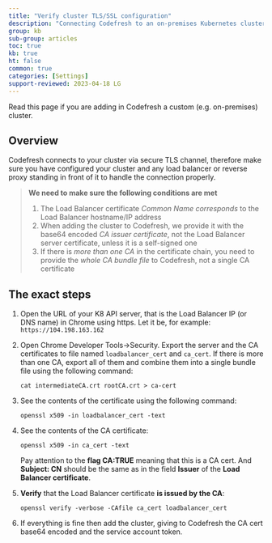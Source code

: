 ```yaml
---
title: "Verify cluster TLS/SSL configuration"
description: "Connecting Codefresh to an on-premises Kubernetes cluster"
group: kb
sub-group: articles
toc: true
kb: true
ht: false
common: true
categories: [Settings]
support-reviewed: 2023-04-18 LG
---
```


Read this page if you are adding in Codefresh a custom (e.g. on-premises) cluster.

## Overview

Codefresh connects to your cluster via secure TLS channel, therefore make sure you have configured your cluster and any load balancer or reverse proxy standing in front of it to handle the connection properly.

>**We need to make sure the following conditions are met**
>
>1. The Load Balancer certificate *Common Name corresponds* to the Load Balancer hostname/IP address
>2. When adding the cluster to Codefresh, we provide it with the base64 encoded *CA issuer certificate*, not the Load Balancer server certificate, unless it is a self-signed one
>3. If there is *more than one CA* in the certificate chain, you need to provide the *whole CA bundle file* to Codefresh, not a single CA certificate

## The exact steps

1. Open the URL of your K8 API server, that is the Load Balancer IP (or DNS name) in Chrome using https. Let it be, for example:
    `https://104.198.163.162`
2. Open Chrome Developer Tools->Security. Export the server and the CA certificates to file named `loadbalancer_cert` and `ca_cert`. If there is more than one CA, export all of them and combine them into a single bundle file using the following command:

    ```shell
    cat intermediateCA.crt rootCA.crt > ca-cert
    ```

3. See the contents of the certificate using the following command:

    ```shell
    openssl x509 -in loadbalancer_cert -text
    ```

4. See the contents of the CA certificate:

    ```shell
    openssl x509 -in ca_cert -text
    ```

    Pay attention to the **flag CA:TRUE** meaning that this is a CA cert. And **Subject: CN** should be the same as in the field **Issuer** of the **Load Balancer certificate**.

5. **Verify** that the Load Balancer certificate **is issued by the CA**:

    ```shell
    openssl verify -verbose -CAfile ca_cert loadbalancer_cert
    ```

6. If everything is fine then add the cluster, giving to Codefresh the CA cert base64 encoded and the service account token.
